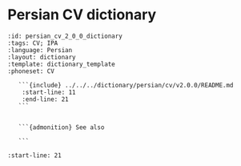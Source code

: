 
# Persian CV dictionary

``````{dictionary} Persian CV dictionary
:id: persian_cv_2_0_0_dictionary
:tags: CV; IPA
:language: Persian
:layout: dictionary
:template: dictionary_template
:phoneset: CV

   ```{include} ../../../dictionary/persian/cv/v2.0.0/README.md
    :start-line: 11
    :end-line: 21
   ```


   ```{admonition} See also

   ```

``````

```{include} ../../../dictionary/persian/cv/v2.0.0/README.md
:start-line: 21
```
